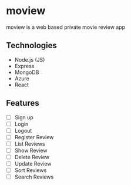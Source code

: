 # moview
moview is a web based private movie review app

## Technologies
- Node.js (JS)
- Express
- MongoDB
- Azure
- React

## Features
- [ ] Sign up
- [ ] Login
- [ ] Logout
- [ ] Register Review
- [ ] List Reviews
- [ ] Show Review
- [ ] Delete Review
- [ ] Update Review
- [ ] Sort Reviews
- [ ] Search Reviews
